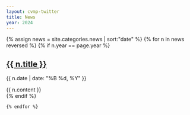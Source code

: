 ```yaml
---
layout: cvmp-twitter
title: News
year: 2024
---
```


<div class="col-12 col-sm-12 col-lg-12 news">

  {% assign news = site.categories.news | sort:"date" %}
  {% for n in news reversed %}
 {% if n.year == page.year %}
    <div class="panel panel-default bottom3">
        <div class="panel-heading">
            <h2 class="panel-title"><a href="{{ site.url }}{{ site.baseurl }}{{ n.url }}">{{ n.title }}</a></h2>
            <p>{{ n.date | date: "%B %d, %Y" }}</p>
        </div>
        <div class="panel-body">
            {{ n.content }}
        </div>
    </div>
    {% endif %}

    {% endfor %}
</div><!--/span-->
